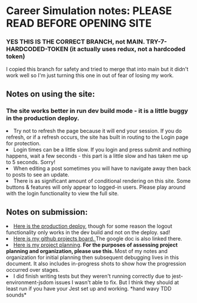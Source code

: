 <h1>Career Simulation notes: PLEASE READ BEFORE OPENING SITE </h1>

<h3>YES THIS IS THE CORRECT BRANCH, not MAIN. TRY-7-HARDCODED-TOKEN (it actually uses redux, not a hardcoded token)</h3>
<p>I copied this branch for safety and tried to merge that into main but it didn't work well so I'm just turning this one in out of fear of losing my work. </p>

<h2>Notes on using the site: </h2>
<h3>The site works better in run dev build mode - it is a little buggy in the production deploy.</h3>
<li>Try not to refresh the page because it will end your session. If you do refresh, or if a refresh occurs, the site has built in routing to the Login page for protection.</li>
<li>Login times can be a little slow. If you login and press submit and nothing happens, wait a few seconds - this part is a little slow and has taken me up to 5 seconds. Sorry!</li>
<li>When editing a post sometimes you will have to navigate away then back to posts to see an update.</li>
<li>There is as significant amount of conditional rendering on this site. Some buttons & features will only appear to logged-in users. Please play around with the login functionality to view the full site.</li>

<h2>Notes on submission:</h2>
<li><a href="https://64e458ef2450fe2cf1e60a62--cozy-scone-5d65e9.netlify.app/" target="_blank">Here is the production deploy</a>, though for some reason the logout functionality only works in the dev build and not on the deploy. sad! </li>
<li><a href="https://github.com/users/echeng0123/projects/4/views/1" target="_blank">Here is my github projects board. </a>The google doc is also linked there. </li>
<li><a href="https://docs.google.com/presentation/d/1cFZn-sg7v4uiLfzGR-GF50r1z4-TmhXdpr1oT_gV_ys/edit#slide=id.p" target="_blank">Here is my project planning</a>. <strong>For the purposes of assessing project planning and organization, please use this. </strong> Most of my notes and organization for initial planning then subsequent debugging lives in this document. It also includes in-progress shots to show how the progression occurred over stages. </li>
<li>I did finish writing tests but they weren't running correctly due to jest-environment-jsdom issues I wasn't able to fix. But I think they should at least run if you have your Jest set up and working. *hand wavy TDD sounds*</li>

